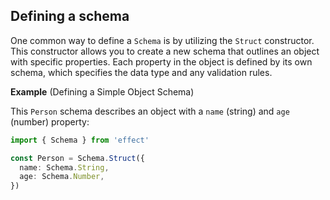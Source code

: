 ## Defining a schema

One common way to define a `Schema` is by utilizing the `Struct` constructor.
This constructor allows you to create a new schema that outlines an object with specific properties.
Each property in the object is defined by its own schema, which specifies the data type and any validation rules.

**Example** (Defining a Simple Object Schema)

This `Person` schema describes an object with a `name` (string) and `age` (number) property:

```ts twoslash
import { Schema } from 'effect'

const Person = Schema.Struct({
  name: Schema.String,
  age: Schema.Number,
})
```
